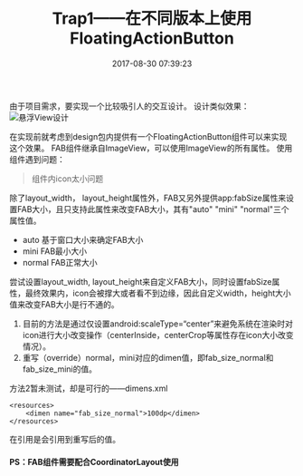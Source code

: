 ﻿---
title: Trap1——在不同版本上使用FloatingActionButton
tags:
  - Trap
  - Widget
  - FloatingActionButton
  
categories:
  - Android
date: 2017-08-30 07:39:23
---

由于项目需求，要实现一个比较吸引人的交互设计。
设计类似效果：
![悬浮View设计](/images/Trap-Of-Using-FloatingActionButton-on-different-android/origin_design.png  "理想布局设计")

在实现前就考虑到design包内提供有一个FloatingActionButton组件可以来实现这个效果。
FAB组件继承自ImageView，可以使用ImageView的所有属性。
使用组件遇到问题：

> 组件内icon太小问题

除了layout_width， layout_height属性外，FAB又另外提供app:fabSize属性来设置FAB大小，且只支持此属性来改变FAB大小，其有"auto" "mini" "normal"三个属性值。

* auto 基于窗口大小来确定FAB大小
* mini FAB最小大小
* normal FAB正常大小

尝试设置layout_width, layout_height来自定义FAB大小，同时设置fabSize属性，最终效果内，icon会被撑大或者看不到边缘，因此自定义width，height大小值来改变FAB大小是行不通的。

1. 目前的方法是通过仅设置android:scaleType=“center”来避免系统在渲染时对icon进行大小改变操作（centerInside，centerCrop等属性存在icon大小改变情况）。
2. 重写（override）normal，mini对应的dimen值，即fab_size_normal和fab_size_mini的值。

方法2暂未测试，却是可行的——dimens.xml

    <resources>
        <dimen name="fab_size_normal">100dp</dimen>
    </resources>

在引用是会引用到重写后的值。

#### PS：FAB组件需要配合CoordinatorLayout使用
